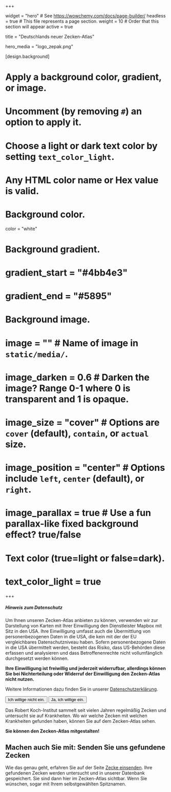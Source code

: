 +++

widget = "hero"  # See https://wowchemy.com/docs/page-builder/
headless = true  # This file represents a page section.
weight = 10  # Order that this section will appear
active = true

title = "Deutschlands neuer Zecken-Atlas"

hero_media = "logo_zepak.png"

[design.background]
# Apply a background color, gradient, or image.
#   Uncomment (by removing `#`) an option to apply it.
#   Choose a light or dark text color by setting `text_color_light`.
#   Any HTML color name or Hex value is valid.

# Background color.
 color = "white"

# Background gradient.
# gradient_start = "#4bb4e3"
# gradient_end = "#5895"

# Background image.
# image = ""  # Name of image in `static/media/`.
# image_darken = 0.6  # Darken the image? Range 0-1 where 0 is transparent and 1 is opaque.
# image_size = "cover"  #  Options are `cover` (default), `contain`, or `actual` size.
# image_position = "center"  # Options include `left`, `center` (default), or `right`.
# image_parallax = true  # Use a fun parallax-like fixed background effect? true/false

# Text color (true=light or false=dark).
# text_color_light = true

+++

<!-- Modal -->
<div class="modal fade" id="myModal" tabindex="-1" role="dialog" aria-labelledby="exampleModalCenterTitle" aria-hidden="true">
  <div class="modal-dialog modal-dialog-centered" role="document">
    <div class="modal-content">
      <div class="modal-header">
        <h5 class="modal-title" id="exampleModalCenterTitle">Hinweis zum Datenschutz</h5>
      </div>
      <div class="modal-body">
        Um Ihnen unseren Zecken-Atlas anbieten zu können, verwenden wir zur Darstellung von Karten mit Ihrer
Einwilligung den Dienstleister Mapbox mit Sitz in den USA. Ihre Einwilligung umfasst auch die Übermittlung
von personenbezogenen Daten in die USA, die kein mit der der EU vergleichbares Datenschutzniveau haben.
Sofern personenbezogene Daten in die USA übermittelt werden, besteht das Risiko, dass US-Behörden diese
erfassen und analysieren und dass Betroffenenrechte nicht vollumfänglich durchgesetzt werden können.</br>
        <p><b>Ihre Einwilligung ist freiwillig und jederzeit widerrufbar, allerdings können Sie bei
Nichterteilung oder Widerruf der Einwilligung den Zecken-Atlas nicht nutzen.</b></br>
        <p>Weitere Informationen dazu finden Sie in unserer <a href="../privacy">Datenschutzerklärung</a>.
      </div>
      <div class="modal-footer">
        <button type="button" id="atlas-no" class="btn btn-secondary" data-dismiss="modal">Ich willige nicht ein.</button>
        <button type="button" id="atlas-yes" class="btn btn-primary" data-dismiss="modal">Ja, ich willige ein.</button>
      </div>
    </div>
  </div>
</div>

Das Robert Koch-Institut sammelt seit vielen Jahren regelmäßig Zecken und untersucht sie auf Krankheiten.
Wo wir welche Zecken mit welchen Krankheiten gefunden haben, können Sie auf dem Zecken-Atlas sehen. 

**Sie können den Zecken-Atlas mitgestalten!**

## Machen auch Sie mit: Senden Sie uns gefundene Zecken

Wie das genau geht, erfahren Sie auf der Seite [Zecke einsenden](../einsenden). Ihre
gefundenen Zecken werden untersucht und in unserer Datenbank gespeichert. Sie sind dann hier im Zecken-Atlas sichtbar.
Wenn Sie wünschen, sogar mit Ihrem selbstgewählten Spitznamen. 
